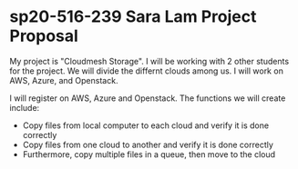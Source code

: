 # sp20-516-239 Sara Lam Project Proposal

My project is "Cloudmesh Storage".  I will be working with 2 other students for the project.  We will divide the differnt clouds among us.  I will work on AWS, Azure, and Openstack.

I will register on AWS, Azure and Openstack.  The functions we will create include:

* Copy files from local computer to each cloud and verify it is done correctly
* Copy files from one cloud to another and verify it is done correctly
* Furthermore, copy multiple files in a queue, then move to the cloud
